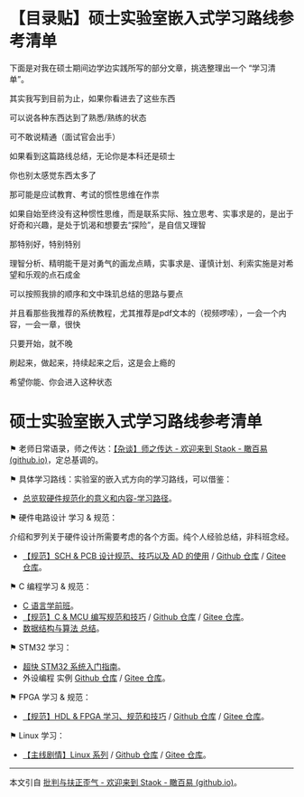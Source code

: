 # 【目录贴】硕士实验室嵌入式学习路线参考清单


下面是对我在硕士期间边学边实践所写的部分文章，挑选整理出一个 “学习清单”。

其实我写到目前为止，如果你看进去了这些东西

可以说各种东西达到了熟悉/熟练的状态

可不敢说精通（面试官会出手）

如果看到这篇路线总结，无论你是本科还是硕士

你也别太感觉东西太多了

那可能是应试教育、考试的惯性思维在作祟

如果自始至终没有这种惯性思维，而是联系实际、独立思考、实事求是的，是出于好奇和兴趣，是处于饥渴和想要去“探险”，是自信又理智

那特别好，特别特别

理智分析、精明能干是对勇气的画龙点睛，实事求是、谨慎计划、利索实施是对希望和乐观的点石成金

可以按照我排的顺序和文中珠玑总结的思路与要点

并且看那些我推荐的系统教程，尤其推荐是pdf文本的（视频啰嗦），一会一个内容，一会一章，很快

只要开始，就不晚

刷起来，做起来，持续起来之后，这是会上瘾的

希望你能、你会进入这种状态

# 硕士实验室嵌入式学习路线参考清单



⚑ 老师日常语录，师之传达：[【杂谈】师之传达 - 欢迎来到 Staok - 瞰百易 (github.io)](https://staok.github.io/5师之传达/)，定总基调的。



⚑ 具体学习路线：实验室的嵌入式方向的学习路线，可以借鉴：

- [总览软硬件规范化的意义和内容-学习路径](https://staok.github.io/总览软硬件规范化的意义和内容/#学习路径)。



⚑ 硬件电路设计 学习 & 规范：

介绍和罗列关于硬件设计所需要考虑的各个方面。纯个人经验总结，非科班念经。

- [【规范】SCH & PCB 设计规范、技巧以及 AD 的使用](https://staok.github.io/硬件规范/) / [Github 仓库](https://github.com/Staok/thoughs-about-hardware-design) / [Gitee 仓库](https://gitee.com/staok/thoughs-about-hardware-design)。



⚑ C 编程学习 & 规范：

- [C 语言学前班](https://staok.github.io/21c语言学前班/)。
- [【规范】C & MCU 编写规范和技巧](https://staok.github.io/软件规范/) / [Github 仓库](https://github.com/Staok/coding-style-and-more) / [Gitee 仓库](https://gitee.com/staok/coding-style-and-more)。
- [数据结构与算法 总结](https://staok.github.io/15数据结构与算法简述和cs综合/)。



⚑ STM32 学习：

- [超快 STM32 系统入门指南](https://staok.github.io/11超快stm32系统入门指南/)。
- 外设编程 实例 [Github 仓库](https://github.com/Staok/stm32_framework) / [Gitee 仓库](https://gitee.com/staok/stm32_framework)。



⚑ FPGA 学习 & 规范：

- [【规范】HDL & FPGA 学习、规范和技巧](https://staok.github.io/fpga学习和规范/) / [Github 仓库](https://github.com/Staok/HDL-FPGA-study-and-norms) / [Gitee 仓库](https://gitee.com/staok/HDL-FPGA-study-and-norms)。



⚑ Linux 学习：

- [【主线剧情】Linux 系列](https://staok.github.io/categories/主线剧情linux-系列/) / [Github 仓库](https://github.com/Staok/ARM-Linux-Study) / [Gitee 仓库](https://gitee.com/staok/ARM-Linux-Study)。

------

本文引自 [批判与扶正歪气 - 欢迎来到 Staok - 瞰百易 (github.io)](https://staok.github.io/17批判与扶正歪气/)。
